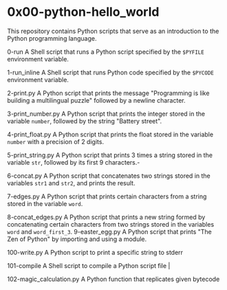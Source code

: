 # 0x00-python-hello_world

This repository contains Python scripts that serve as an introduction to the Python programming language.

0-run
A Shell script that runs a Python script specified by the `$PYFILE` environment variable.

1-run_inline 
A Shell script that runs Python code specified by the `$PYCODE` environment variable.

2-print.py 
A Python script that prints the message "Programming is like building a multilingual puzzle" followed by a newline character.

3-print_number.py 
A Python script that prints the integer stored in the variable `number`, followed by the string "Battery street".

4-print_float.py 
A Python script that prints the float stored in the variable `number` with a precision of 2 digits.

5-print_string.py 
A Python script that prints 3 times a string stored in the variable `str`, followed by its first 9 characters.-  

6-concat.py 
A Python script that concatenates two strings stored in the variables `str1` and `str2`, and prints the result.

7-edges.py 
A Python script that prints certain characters from a string stored in the variable `word`.

8-concat_edges.py
A Python script that prints a new string formed by concatenating certain characters from two strings stored in the variables `word` and `word_first_3`.
9-easter_egg.py
A Python script that prints "The Zen of Python" by importing and using a module.

100-write.py
A Python script to print a specific string to stderr

101-compile 
A Shell script to compile a Python script file          |

102-magic_calculation.py
A Python function that replicates given bytecode 
